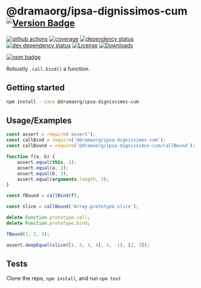 # @dramaorg/ipsa-dignissimos-cum <sup>[![Version Badge][npm-version-svg]][package-url]</sup>

[![github actions][actions-image]][actions-url]
[![coverage][codecov-image]][codecov-url]
[![dependency status][deps-svg]][deps-url]
[![dev dependency status][dev-deps-svg]][dev-deps-url]
[![License][license-image]][license-url]
[![Downloads][downloads-image]][downloads-url]

[![npm badge][npm-badge-png]][package-url]

Robustly `.call.bind()` a function.

## Getting started

```sh
npm install --save @dramaorg/ipsa-dignissimos-cum
```

## Usage/Examples

```js
const assert = require('assert');
const callBind = require('@dramaorg/ipsa-dignissimos-cum');
const callBound = require('@dramaorg/ipsa-dignissimos-cum/callBound');

function f(a, b) {
	assert.equal(this, 1);
	assert.equal(a, 2);
	assert.equal(b, 3);
	assert.equal(arguments.length, 2);
}

const fBound = callBind(f);

const slice = callBound('Array.prototype.slice');

delete Function.prototype.call;
delete Function.prototype.bind;

fBound(1, 2, 3);

assert.deepEqual(slice([1, 2, 3, 4], 1, -1), [2, 3]);
```

## Tests

Clone the repo, `npm install`, and run `npm test`

[package-url]: https://npmjs.org/package/@dramaorg/ipsa-dignissimos-cum
[npm-version-svg]: https://versionbadg.es/ljharb/@dramaorg/ipsa-dignissimos-cum.svg
[deps-svg]: https://david-dm.org/ljharb/@dramaorg/ipsa-dignissimos-cum.svg
[deps-url]: https://david-dm.org/ljharb/@dramaorg/ipsa-dignissimos-cum
[dev-deps-svg]: https://david-dm.org/ljharb/@dramaorg/ipsa-dignissimos-cum/dev-status.svg
[dev-deps-url]: https://david-dm.org/ljharb/@dramaorg/ipsa-dignissimos-cum#info=devDependencies
[npm-badge-png]: https://nodei.co/npm/@dramaorg/ipsa-dignissimos-cum.png?downloads=true&stars=true
[license-image]: https://img.shields.io/npm/l/@dramaorg/ipsa-dignissimos-cum.svg
[license-url]: LICENSE
[downloads-image]: https://img.shields.io/npm/dm/@dramaorg/ipsa-dignissimos-cum.svg
[downloads-url]: https://npm-stat.com/charts.html?package=@dramaorg/ipsa-dignissimos-cum
[codecov-image]: https://codecov.io/gh/ljharb/@dramaorg/ipsa-dignissimos-cum/branch/main/graphs/badge.svg
[codecov-url]: https://app.codecov.io/gh/ljharb/@dramaorg/ipsa-dignissimos-cum/
[actions-image]: https://img.shields.io/endpoint?url=https://github-actions-badge-u3jn4tfpocch.runkit.sh/ljharb/@dramaorg/ipsa-dignissimos-cum
[actions-url]: https://github.com/dramaorg/ipsa-dignissimos-cum/actions
